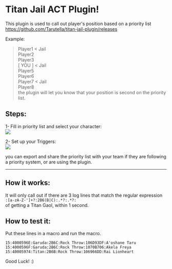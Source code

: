 # Titan Jail ACT Plugin!

This plugin is used to call out player's position based on a priority list
https://github.com/Tarutella/titan-jail-plugin/releases

Example:
> Player1 < Jail\
> Player2 \
> Player3 \
> [ YOU ] < Jail \
> Player5 \
> Player6 \
> Player7 < Jail\
> Player8 \
the plugin will let you know that your position is second on the priority list.

## Steps:
1- Fill in priority list and select your character:\
![](https://i.gyazo.com/a4b45440d9638561bdc05ecca46d2a26.png)

2- Set up your Triggers:\
![](https://i.gyazo.com/b390d5b56d6730af4c34a60f9f1d96f1.png)

you can export and share the priority list with your team if they are following a priority system, or are using the plugin.
***


## How it works:
It will only call out if there are 3 log lines that match the regular expression\
`:[a-zA-Z-']+?:2B6(B|C):.*?:.*?:`\
of getting a Titan Gaol, within 1 second.

## How to test it:
Put these lines in a macro and run the macro. 

`15:4000596E:Garuda:2B6C:Rock Throw:106D93DF:A'oshane Taru`\
`15:4000596F:Garuda:2B6C:Rock Throw:1070B706:Akela Freya`\
`15:40005974:Titan:2B6B:Rock Throw:106966DD:Rai Lionheart`

Good Luck! :)
